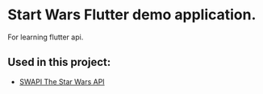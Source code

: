 # Start Wars Flutter demo application.

For learning flutter api.

## Used in this project:

- [SWAPI The Star Wars API](https://swapi.dev/)
